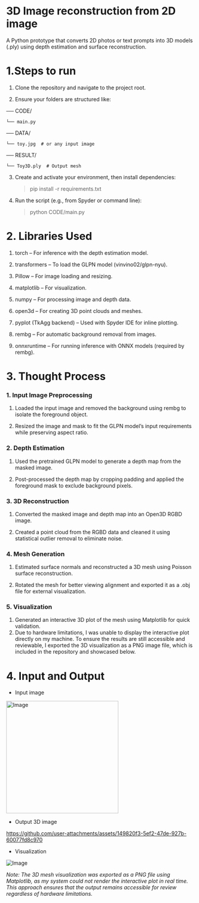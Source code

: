 # 3D Image reconstruction from 2D image
A Python prototype that converts 2D photos or text prompts into 3D models (.ply) using depth estimation and surface reconstruction. 

# 1.Steps to run
1. Clone the repository and navigate to the project root.

2. Ensure your folders are structured like:

── CODE/

    └── main.py


── DATA/


    └── toy.jpg  # or any input image


── RESULT/

    └── Toy3D.ply  # Output mesh


3. Create and activate your environment, then install dependencies:

    > pip install -r requirements.txt

4. Run the script (e.g., from Spyder or command line):

    >python CODE/main.py





# 2. Libraries Used 

1. torch – For inference with the depth estimation model.

2. transformers – To load the GLPN model (vinvino02/glpn-nyu).

3. Pillow – For image loading and resizing.

4. matplotlib – For visualization.

5. numpy – For processing image and depth data.

6. open3d – For creating 3D point clouds and meshes.

7. pyplot (TkAgg backend) – Used with Spyder IDE for inline plotting.

8. rembg – For automatic background removal from images.

9. onnxruntime – For running inference with ONNX models (required by rembg).

# 3. Thought Process

###  1.  Input Image Preprocessing

1. Loaded the input image and removed the background using rembg to isolate the foreground object.

2. Resized the image and mask to fit the GLPN model’s input requirements while preserving aspect ratio.

###  2. Depth Estimation

1. Used the pretrained GLPN model to generate a depth map from the masked image.

2. Post-processed the depth map by cropping padding and applied the foreground mask to exclude background pixels.

###  3. 3D Reconstruction

1. Converted the masked image and depth map into an Open3D RGBD image.

2. Created a point cloud from the RGBD data and cleaned it using statistical outlier removal to eliminate noise.

###  4. Mesh Generation

1. Estimated surface normals and reconstructed a 3D mesh using Poisson surface reconstruction.

2. Rotated the mesh for better viewing alignment and exported it as a .obj file for external visualization.

###  5. Visualization

1. Generated an interactive 3D plot of the mesh using Matplotlib for quick validation.
2. Due to hardware limitations, I was unable to display the interactive plot directly on my machine. To ensure the results are still accessible and reviewable, I exported the 3D visualization as a PNG image file, which is included in the repository and showcased below.

# 4. Input and Output
-  Input image 



<img src="https://github.com/user-attachments/assets/22b4049e-b60a-4999-804b-2a2d6d34b375" alt="Image" width="300"></br>


 
 
 
 -  Output 3D image


https://github.com/user-attachments/assets/149820f3-5ef2-47de-927b-60077fd8c970




-   Visualization

![Image](https://github.com/user-attachments/assets/8b06b175-742d-4f30-a20c-bb9233c53f82)

*Note: The 3D mesh visualization was exported as a PNG file using Matplotlib, as my system could not render the interactive plot in real time. This approach ensures that the output remains accessible for review regardless of hardware limitations.*
